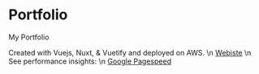 # Portfolio

My Portfolio

Created with Vuejs, Nuxt, & Vuetify and deployed on AWS. \n
[Webiste](http://proberts.us) \n
See performance insights: \n
[Google Pagespeed](https://developers.google.com/speed/pagespeed/insights/?url=www.proberts.us&tab=desktop)
